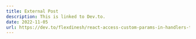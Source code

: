 ```yaml
---
title: External Post
description: This is linked to Dev.to.
date: 2022-11-05
url: https://dev.to/flexdinesh/react-access-custom-params-in-handlers-the-right-way-44mi
---
```


